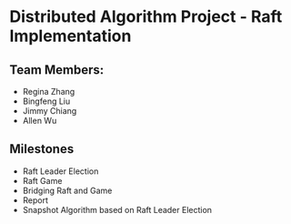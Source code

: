 # Distributed Algorithm Project - Raft Implementation

## Team Members:
- Regina Zhang
- Bingfeng Liu
- Jimmy Chiang
- Allen Wu

## Milestones

- Raft Leader Election
- Raft Game
- Bridging Raft and Game
- Report
- Snapshot Algorithm based on Raft Leader Election
